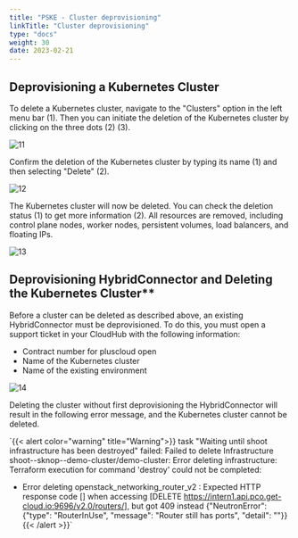 ```yaml
---
title: "PSKE - Cluster deprovisioning"
linkTitle: "Cluster deprovisioning"
type: "docs"
weight: 30
date: 2023-02-21
---
```


## Deprovisioning a Kubernetes Cluster

To delete a Kubernetes cluster, navigate to the "Clusters" option in the left menu bar (1). Then you can initiate the deletion of the Kubernetes cluster by clicking on the three dots (2) (3).

![11](/images/content/02-pske/10-clusterinteraction/cluster-deprovisioning/11.png)

Confirm the deletion of the Kubernetes cluster by typing its name (1) and then selecting "Delete" (2).

![12](/images/content/02-pske/10-clusterinteraction/cluster-deprovisioning/12.png)

The Kubernetes cluster will now be deleted. You can check the deletion status (1) to get more information (2). All resources are removed, including control plane nodes, worker nodes, persistent volumes, load balancers, and floating IPs.

![13](/images/content/02-pske/10-clusterinteraction/cluster-deprovisioning/13.png)

## Deprovisioning HybridConnector and Deleting the Kubernetes Cluster**

Before a cluster can be deleted as described above, an existing HybridConnector must be deprovisioned. To do this, you must open a support ticket in your CloudHub with the following information:

- Contract number for pluscloud open
- Name of the Kubernetes cluster
- Name of the existing environment

![14](/images/content/02-pske/10-clusterinteraction/cluster-deprovisioning/14.png)

Deleting the cluster without first deprovisioning the HybridConnector will result in the following error message, and the Kubernetes cluster cannot be deleted.

`{{< alert color="warning" title="Warning">}}
task "Waiting until shoot infrastructure has been destroyed" failed: Failed to delete Infrastructure shoot--sknop--demo-cluster/demo-cluster: Error deleting infrastructure: Terraform execution for command 'destroy' could not be completed:

- Error deleting openstack_networking_router_v2 <omitted>: Expected HTTP response code [] when accessing [DELETE https://intern1.api.pco.get-cloud.io:9696/v2.0/routers/<omitted>], but got 409 instead
{"NeutronError": {"type": "RouterInUse", "message": "Router <omitted> still has ports", "detail": ""}}
{{< /alert >}}`